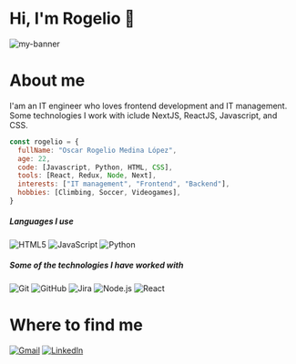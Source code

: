 # Hi, I'm Rogelio 👋
![my-banner](https://user-images.githubusercontent.com/78835316/135918539-edcde123-f6af-4023-9842-4f41716eda17.png)

# About me
I'am an IT engineer who loves frontend development and IT management. Some technologies I work with iclude NextJS, ReactJS, Javascript, and CSS.
```js
const rogelio = {
  fullName: "Oscar Rogelio Medina López",
  age: 22,
  code: [Javascript, Python, HTML, CSS],
  tools: [React, Redux, Node, Next],
  interests: ["IT management", "Frontend", "Backend"],
  hobbies: [Climbing, Soccer, Videogames],
}
```
##### Languages I use
![HTML5](https://img.shields.io/badge/-HTML5-000000?style=flat&logo=html5)
![JavaScript](https://img.shields.io/badge/-JavaScript-000000?style=flat&logo=javascript)
![Python](https://img.shields.io/badge/-Python-000000?style=flat&logo=python)

##### Some of the technologies I have worked with
![Git](https://img.shields.io/badge/-Git-222222?style=flat&logo=git&logoColor=F05032)
![GitHub](https://img.shields.io/badge/-GitHub-222222?style=flat&logo=github&logoColor=181717)
![Jira](https://img.shields.io/badge/-Jira-222222?style=flat&logo=jira-software&logoColor=white&logoColor=0052CC)
![Node.js](https://img.shields.io/badge/-Node.js-222222?style=flat&logo=node.js&logoColor=339933)
![React](https://img.shields.io/badge/-React-222222?style=flat&logo=React&logoColor=61DAFB)
# Where to find me
[![Gmail](https://img.shields.io/badge/-GMAIL-D14836?style=for-the-badge&logo=gmail&logoColor=white)](mailto:rogelio.medina.cs@gmail.com)
[![LinkedIn](https://img.shields.io/badge/-LINKEDIN-0077B5?style=for-the-badge&logo=linkedin&logoColor=white)](https://www.linkedin.com/in/oscar-rogelio-medina-lopez-orml/)


<!--
**RogeCS/RogeCS** is a ✨ _special_ ✨ repository because its `README.md` (this file) appears on your GitHub profile.

Here are some ideas to get you started:

- 🔭 I’m currently working on ...
- 🌱 I’m currently learning ...
- 👯 I’m looking to collaborate on ...
- 🤔 I’m looking for help with ...
- 💬 Ask me about ...
- 📫 How to reach me: ...
- 😄 Pronouns: ...
- ⚡ Fun fact: ...
-->
